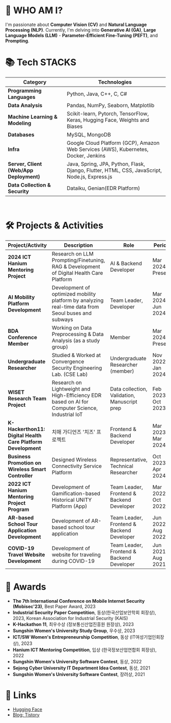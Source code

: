 # 🙋 WHO AM I?

I'm passionate about **Computer Vision (CV)** and **Natural Language Processing (NLP)**. 
Currently, I'm delving into **Generative AI (GA)**, **Large Language Models (LLM)** - **Parameter-Efficient Fine-Tuning (PEFT)**, and **Prompting**.


# 📚 Tech STACKS

| **Category**                         | **Technologies**                                                                                                     |
|--------------------------------------|---------------------------------------------------------------------------------------------------------------------|
| **Programming Languages**            | Python, Java, C++, C, C#                                                                                            |
| **Data Analysis**                    | Pandas, NumPy, Seaborn, Matplotlib                                                                                  |
| **Machine Learning & Modeling**      | Scikit-learn, Pytorch, TensorFlow, Keras, Hugging Face, Weights and Biases                                          |
| **Databases**                        | MySQL, MongoDB                                                                                                      |
| **Infra**                            | Google Cloud Platform (GCP), Amazon Web Services (AWS), Kubernetes, Docker, Jenkins                                 |
| **Server, Client (Web/App Deployment)** | Java, Spring, JPA, Python, Flask, Django, Flutter, HTML, CSS, JavaScript, Node.js, Express.js             |
| **Data Collection & Security**       | Dataiku, Genian(EDR Platform)                                                                                      |

<br>

# 🛠️ Projects & Activities

| **Project/Activity**                                       | **Description**                                                                                                             | **Role**                                         | **Period**                    |
|------------------------------------------------------------|-----------------------------------------------------------------------------------------------------------------------------|-------------------------------------------------|-------------------------------|
| **2024 ICT Hanium Mentoring Project**                      | Research on LLM Prompting/Finetuning, RAG & Development of Digital Health Care Platform                                     | AI & Backend Developer                           | Mar 2024 – Present            |
| **AI Mobility Platform Development**                       | Development of optimized mobility platform by analyzing real-time data from Seoul buses and subways                          | Team Leader, Developer                           | Mar 2024 – Jun 2024           |
| **BDA Conference Member**                                  | Working on Data Preprocessing & Data Analysis (as a study group)                                                             | Member                                          | Mar 2024 – Present            |
| **Undergraduate Researcher**                               | Studied & Worked at Convergence Security Engineering Lab. (CSE Lab)                                                         | Undergraduate Researcher (member)               | Nov 2022 – Jan 2024           |
| **WISET Research Team Project**                            | Research on Lightweight and High-Efficiency EDR based on AI for Computer Science, Industrial IoT                             | Data collection, Validation, Manuscript prep     | Feb 2023 – Oct 2023           |
| **K-Hackerthon11: Digital Health Care Platform Development** | 치매 가디언즈 '치즈' 프로젝트                                                                                                  | Frontend & Backend Developer                     | Mar 2023 – Mar 2024           |
| **Business Promotion on Wireless Smart Controller**        | Designed Wireless Connectivity Service Platform                                                                           | Representative, Technical Researcher             | Oct 2023 – Apr 2024           |
| **2022 ICT Hanium Mentoring Project Program**              | Development of Gamification-based Historical UNITY Platform (App)                                                           | Team Leader, Frontend & Backend Developer        | Mar 2022 – Oct 2022           |
| **AR-based School Tour Application Development**           | Development of AR-based school tour application                                                                          | Team Leader, Frontend & Backend Developer        | Jun 2022 – Aug 2022           |
| **COVID-19 Travel Website Development**                    | Development of website for traveling during COVID-19                                                                      | Team Leader, Frontend & Backend Developer        | Jun 2021 – Aug 2021           |



# 🏅 Awards

- **The 7th International Conference on Mobile Internet Security (Mobisec'23)**, Best Paper Award, 2023
- **Industrial Security Paper Competition**, 동상(한국산업보안학회 회장상), 2023, Korean Association for Industrial Security (KAIS)
- **K-Hackathon 11**, 최우수상 (정보통신산업진흥원 원장상), 2023
- **Sungshin Women's University Study Group**, 우수상, 2023
- **ICT/SW Women's Entrepreneurship Competition**, 동상 (IT여성기업인회장상), 2023
- **Hanium ICT Mentoring Competition**, 입상 (한국정보산업연합회 회장상), 2022
- **Sungshin Women's University Software Contest**, 동상, 2022
- **Sejong Cyber University IT Department Idea Contest**, 동상, 2021
- **Sungshin Women's University Software Contest**, 장려상, 2021

# 🔗 Links

- [Hugging Face](https://huggingface.co/haeun161)  
- [Blog: Tistory](https://haeun161.tistory.com/)

</div>
